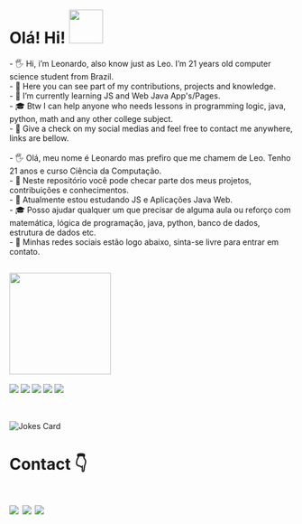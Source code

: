 <h1>Olá! Hi! <img height="60" width="60" src="https://github.com/seanprashad/slackmoji/blob/master/emoji/llamas/llama-awesome-gif.gif"></h1>

<div>
- 🖐️ Hi, i’m Leonardo, also know just as Leo. I’m 21 years old computer science student from Brazil.<br>
- 👀 Here you can see part of my contributions, projects and knowledge.<br>
- 🌱 I’m currently learning JS and Web Java App's/Pages.<br>
- 🎓 Btw I can help anyone who needs lessons in programming logic, java, python, math and any other college subject. <br>
- 📱  Give a check on my social medias and feel free to contact me anywhere, links are bellow.<br>
</div>
<div><br>
- 🖐️ Olá, meu nome é Leonardo mas prefiro que me chamem de Leo. Tenho 21 anos e curso Ciência da Computação.<br>
- 👀 Neste repositório você pode checar parte dos meus projetos, contribuições e conhecimentos. <br>
- 🌱 Atualmente estou estudando JS e Aplicações Java Web. <br>
- 🎓 Posso ajudar qualquer um que precisar de alguma aula ou reforço com matemática, lógica de programação, java, python, banco de dados, estrutura de dados etc. <br>
- 📱 Minhas redes sociais estão logo abaixo, sinta-se livre para entrar em contato.<br>
</div>

##

<div>
<img height="180em" src="https://github-readme-stats.vercel.app/api?username=LeonardoWaldomiro&count_private=true&show_icons=true&theme=tokyonight"><br><br>
<a href= ""><img src=https://img.shields.io/badge/Java-ED8B00?style=for-the-badge&logo=java&logoColor=white></a>
<a href= ""><img src=https://img.shields.io/badge/Python-3776AB?style=for-the-badge&logo=python&logoColor=white></a>
<a href= ""><img src=https://img.shields.io/badge/PostgreSQL-316192?style=for-the-badge&logo=postgresql&logoColor=white></a>
<a href= ""><img src=https://img.shields.io/badge/Pandas-2C2D72?style=for-the-badge&logo=pandas&logoColor=white></a>
<a href= ""><img src=https://img.shields.io/badge/Eclipse-2C2255?style=for-the-badge&logo=eclipse&logoColor=white></a>
</div>

##

<div><br>
<img src="https://readme-jokes.vercel.app/api?&theme=tokyonight" alt="Jokes Card"/>
</div>

##
<h1> Contact 👇 <br><br>
<a href="https://www.linkedin.com/in/leonardowaldomiro"><img src=https://img.shields.io/badge/LinkedIn-0077B5?style=for-the-badge&logo=linkedin&logoColor=white></a>
<a href= "mailto:leonardo.pacheco3@outlook.com"><img src=https://img.shields.io/badge/Microsoft_Outlook-0078D4?style=for-the-badge&logo=microsoft-outlook&logoColor=white></a>
<a href= "https://discord.gg/v8JjUpJb9G"><img src=https://img.shields.io/badge/Discord-7289DA?style=for-the-badge&logo=discord&logoColor=white></a>

</h1>
